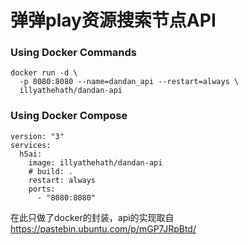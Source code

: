 # 弹弹play资源搜索节点API

### Using Docker Commands
```
docker run -d \
  -p 8080:8080 --name=dandan_api --restart=always \
  illyathehath/dandan-api
```

### Using Docker Compose
```
version: "3"
services:
  h5ai:
    image: illyathehath/dandan-api
    # build: .
    restart: always
    ports:
      - "8080:8080"
```

在此只做了docker的封装，api的实现取自 https://pastebin.ubuntu.com/p/mGP7JRpBtd/